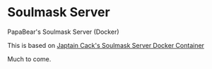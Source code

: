 # Soulmask Server
 PapaBear's Soulmask Server (Docker)

This is based on [Japtain Cack's Soulmask Server Docker Container](https://gitlab.com/japtain_cack/soulmask-server/-/tree/master)

Much to come.